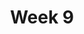 ---
    title: Week 9
    weekNumber: 9
    days:
      - date: 2022-11-21
        events:
          "**LEC 24**{: .label .label-lecture } Prediction and Correlation":
            "[CIT 15, 15.1-15.2](https://inferentialthinking.com/chapters/15/Prediction.html)"
                
          "**DIS 9**{: .label .label-disc } Normal Curve and CLT":
      - date: 2022-11-22
        events:
          
          "**HW 7**{: .label .label-hw } **Confidence Intervals, Normal Distributions, and the CLT**":
      - date: 2022-11-23
        events:
          "**LEC 25**{: .label .label-lecture } Regression and Least Squares":
            "[CIT 15.2-15.4](https://inferentialthinking.com/chapters/15/2/Regression_Line.html)"
                
      - date: 2022-11-25
        events:
          
          "No Lecture (Thanksgiving 🦃)":
---